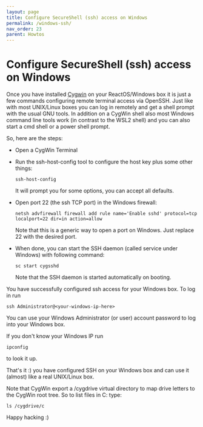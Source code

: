 ```yaml
---
layout: page
title: Configure SecureShell (ssh) access on Windows
permalink: /windows-ssh/
nav_order: 23
parent: Howtos
---
```


# [](#header-1) Configure SecureShell (ssh) access on Windows

Once you have installed [Cygwin](https://www.cygwin.org)
on your ReactOS/Windows box it is just a few commands
configuring remote terminal access via OpenSSH. Just
like with most UNIX/Linux boxes you can log in remotely
and get a shell prompt with the usual GNU tools. In
addition on a CygWin shell also most Windows command
line tools work (in contrast to the WSL2 shell) and
you can also start a cmd shell or a power shell prompt.

So, here are the steps:

  * Open a CygWin Terminal
  * Run the ssh-host-config tool to configure the host key
    plus some other things:

        ssh-host-config

    It will prompt you for some options, you can accept all
    defaults.
  * Open port 22 (the ssh TCP port) in the Windows firewall:

        netsh advfirewall firewall add rule name='Enable sshd' protocol=tcp localport=22 dir=in action=allow

    Note that this is a generic way to open a port on Windows.
    Just replace 22 with the desired port.
  * When done, you can start the SSH daemon (called service
    under Windows) with following command:

        sc start cygsshd

    Note that the SSH daemon is started automatically on
    booting.

You have successfully configured ssh access for your Windows
box. To log in run

    ssh Administrator@<your-windows-ip-here>

You can use your Windows Administrator (or user) account
password to log into your Windows box.

If you don't know your Windows IP run

    ipconfig

to look it up.

That's it :) you have configured SSH on your Windows box
and can use it (almost) like a real UNIX/Linux box.

Note that CygWin export a /cygdrive virtual directory
to map drive letters to the CygWin root tree. So to
list files in C: type:

    ls /cygdrive/c

Happy hacking :)
